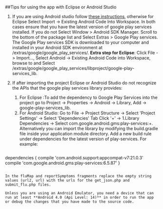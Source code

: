 ##Tips for using the app with Eclipse or Android Studio
1. If you are using Android studio follow [these instructions](https://developer.android.com/sdk/installing/migrate.html), otherwise for Eclipse Select Import -> Existing Android Code Into Workspace. In both cases ensure that you have the latest version of google play services installed. If you do not Select Window > Android SDK Manager. Scroll to the bottom of the package list and Select Extras > Google Play services. The Google Play services SDK is downloaded to your computer and installed in your Android SDK environment at <android-sdk-folder>/extras/google/google_play_services/. **Extra step for Eclipse**: Click File -> Import..., Select Android -> Existing Android Code into Workspace, browse to and Select <android-sdk-folder>/extras/google/google_play_services/libproject/google-play-services_lib.

2. If after importing the project Eclipse or Android Studio do not recognize the APIs that the google play services library provides:
    1. For Eclipse :To add the dependency to Google Play Services into the project go to Project -> Properties -> Android -> Library, Add -> google-play-services_lib.
    2. For Android Studio: Go to File -> Project Structure -> Select 'Project Settings' -> Select 'Dependencies' Tab Click '+' -> 1.Library Dependencies -> Select com.google.android.gms:play-services:+.
        Alternatively you can import the library by modifying the build.gradle file inside your application module directory. Add a new build rule under dependencies for the latest version of play-services. For example:
    ```
dependencies {
    compile 'com.android.support:appcompat-v7:21.0.3'
    compile 'com.google.android.gms:play-services:6.5.87'
}
   ```

In the fluMap and reportSymptoms fragments replace the empty string values (url2, url) with the urls for the get_json.php and submit_flu.php files.

Unless you are using an Android Emulator, you need a device that can run at least **Android 4.0 (Api Level: 14)** in order to run the app or debug the changes that you have made to the source code.


